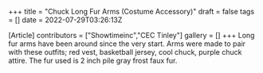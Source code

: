 +++
title = "Chuck Long Fur Arms (Costume Accessory)"
draft = false
tags = []
date = 2022-07-29T03:26:13Z

[Article]
contributors = ["Showtimeinc","CEC Tinley"]
gallery = []
+++
Long fur arms have been around since the very start. Arms were made to pair with these outfits; red vest, basketball jersey, cool chuck, purple chuck attire. The fur used is 2 inch pile gray frost faux fur.